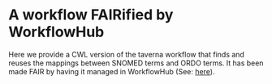 # A workflow FAIRified by WorkflowHub
Here we provide a CWL version of the taverna workflow that finds and reuses the mappings between SNOMED terms and ORDO terms. It has been made FAIR by having it managed in WorkflowHub (See: [here](https://workflowhub.eu/workflows/122?version=2)).
